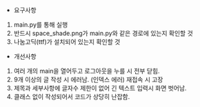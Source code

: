 - 요구사항
1. main.py를 통해 실행
2. 반드시 space_shade.png가 main.py와 같은 경로에 있는지 확인할 것
3. 나눔고딕(ttf)가 설치되어 있는지 확인할 것

- 개선사항
1. 여러 개의 main을 열어두고 로그아웃을 누를 시 전부 닫힘.
2. 9개 이상의 글 작성 시 에러남. (인덱스 에러) 재접속 시 고장
3. 제목과 세부사항에 글자수 제한이 없어 긴 텍스트 입력시 화면 벗어남.
4. 클래스 없이 작성되어서 코드가 상당히 난잡함.
